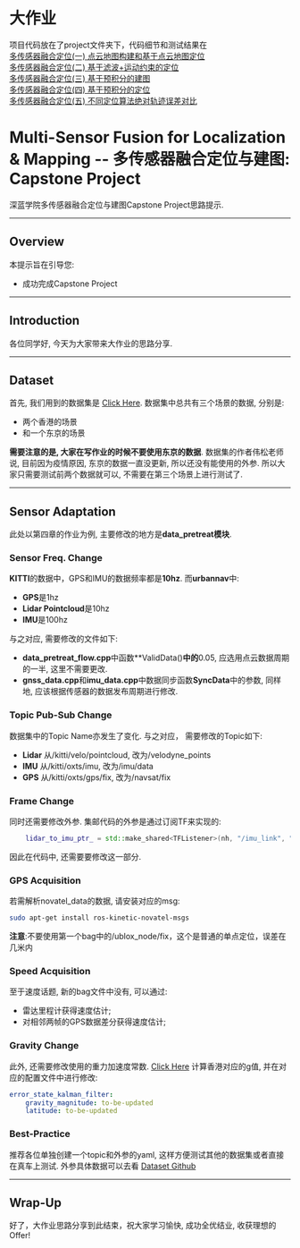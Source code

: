 # 大作业

项目代码放在了project文件夹下，代码细节和测试结果在<br>
[多传感器融合定位(一) 点云地图构建和基于点云地图定位](https://zhuanlan.zhihu.com/p/537456620)
<br>
[多传感器融合定位(二) 基于滤波+运动约束的定位](https://zhuanlan.zhihu.com/p/537887234)
<br>
[多传感器融合定位(三) 基于预积分的建图](https://zhuanlan.zhihu.com/p/537979907)
<br>
[多传感器融合定位(四) 基于预积分的定位](https://zhuanlan.zhihu.com/p/538240992)
<br>
[多传感器融合定位(五) 不同定位算法绝对轨迹误差对比](https://zhuanlan.zhihu.com/p/539108494)


# Multi-Sensor Fusion for Localization & Mapping -- 多传感器融合定位与建图: Capstone Project

深蓝学院多传感器融合定位与建图Capstone Project思路提示.

---

## Overview

本提示旨在引导您:

* 成功完成Capstone Project

---

## Introduction

各位同学好, 今天为大家带来大作业的思路分享.

---

## Dataset

首先, 我们用到的数据集是 [Click Here](https://github.com/weisongwen/UrbanNavDataset). 数据集中总共有三个场景的数据, 分别是:

* 两个香港的场景
* 和一个东京的场景

**需要注意的是, 大家在写作业的时候不要使用东京的数据**. 数据集的作者伟松老师说, 目前因为疫情原因, 东京的数据一直没更新, 所以还没有能使用的外参. 所以大家只需要测试前两个数据就可以, 不需要在第三个场景上进行测试了.

---

## Sensor Adaptation

此处以第四章的作业为例, 主要修改的地方是**data_pretreat模块**. 

### Sensor Freq. Change

**KITTI**的数据中，GPS和IMU的数据频率都是**10hz**. 而**urbannav**中:

* **GPS**是1hz
* **Lidar Pointcloud**是10hz
* **IMU**是100hz

与之对应, 需要修改的文件如下:

* **data_pretreat_flow.cpp**中函数**ValidData()**中的**0.05, 应选用点云数据周期的一半, 这里不需要更改.
* **gnss_data.cpp**和**imu_data.cpp**中数据同步函数**SyncData**中的参数, 同样地, 应该根据传感器的数据发布周期进行修改.

### Topic Pub-Sub Change

数据集中的Topic Name亦发生了变化. 与之对应， 需要修改的Topic如下:

* **Lidar** 从/kitti/velo/pointcloud, 改为/velodyne_points
* **IMU** 从/kitti/oxts/imu, 改为/imu/data
* **GPS** 从/kitti/oxts/gps/fix, 改为/navsat/fix

### Frame Change

同时还需要修改外参. 集邮代码的外参是通过订阅TF来实现的:

```c++
    lidar_to_imu_ptr_ = std::make_shared<TFListener>(nh, "/imu_link", "/velo_link");
``` 

因此在代码中, 还需要要修改这一部分. 

### GPS Acquisition

若需解析novatel_data的数据, 请安装对应的msg:

```bash
sudo apt-get install ros-kinetic-novatel-msgs
```

**注意**:不要使用第一个bag中的/ublox_node/fix，这个是普通的单点定位，误差在几米内

### Speed Acquisition

至于速度话题, 新的bag文件中没有, 可以通过:

* 雷达里程计获得速度估计;
* 对相邻两帧的GPS数据差分获得速度估计;

### Gravity Change

此外, 还需要修改使用的重力加速度常数. [Click Here](https://www.sensorsone.com/local-gravity-calculator) 计算香港对应的g值, 并在对应的配置文件中进行修改:

```yaml
error_state_kalman_filter:
    gravity_magnitude: to-be-updated
    latitude: to-be-updated
```

### Best-Practice

推荐各位单独创建一个topic和外参的yaml, 这样方便测试其他的数据集或者直接在真车上测试. 外参具体数据可以去看 [Dataset Github](UrbanNavDataset/UrbanNav-HK-Data20200314/extrinsic.yaml) 

---

## Wrap-Up

好了，大作业思路分享到此结束，祝大家学习愉快, 成功全优结业, 收获理想的Offer!
